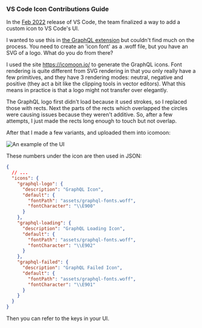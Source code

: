 ### VS Code Icon Contributions Guide

In the [Feb 2022](https://code.visualstudio.com/updates/v1_65#_icon-contribution-point-is-now-final) release of VS Code, the team finalized a way to add a custom icon to VS Code's UI.

I wanted to use this in [the GraphQL extension](https://github.com/graphql/graphiql/pull/2239#issuecomment-106668953) but couldn't find much on the process. You need to create an 'icon font' as a .woff file, but you have an SVG of a logo. What do you do from there?

I used the site https://icomoon.io/ to generate the GraphQL icons. Font rendering is quite different from SVG rendering in that you only really have a few primitives, and they have 3 rendering modes: neutral, negative and positive (they act a bit like the clipping tools in vector editors). What this means in practice is that a logo might not transfer over elegantly.

The GraphQL logo first didn't load because it used strokes, so I replaced those with rects. Next the parts of the rects which overlapped the circles were causing issues because they weren't additive. So, after a few attempts, I just made the rects long enough to touch but not overlap.

After that I made a few variants, and uploaded them into icomoon:

![An example of the UI](/notes/assets/img/iconfonts.png)

These numbers under the icon are then used in JSON:

```json
{
  // ...
  "icons": {
    "graphql-logo": {
      "description": "GraphQL Icon",
      "default": {
        "fontPath": "assets/graphql-fonts.woff",
        "fontCharacter": "\\E900"
      }
    },
    "graphql-loading": {
      "description": "GraphQL Loading Icon",
      "default": {
        "fontPath": "assets/graphql-fonts.woff",
        "fontCharacter": "\\E902"
      }
    },
    "graphql-failed": {
      "description": "GraphQL Failed Icon",
      "default": {
        "fontPath": "assets/graphql-fonts.woff",
        "fontCharacter": "\\E901"
      }
    }
  }
}
```

Then you can refer to the keys in your UI.